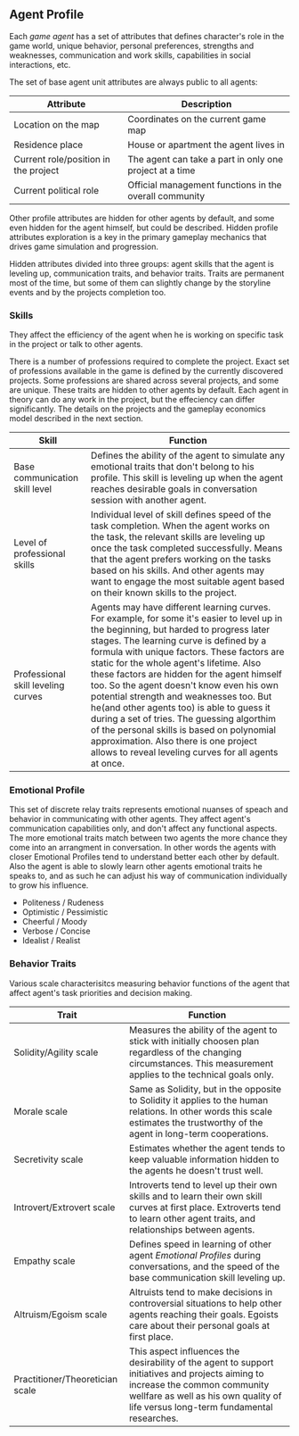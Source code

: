 ## Agent Profile

Each *game agent* has a set of attributes that defines character's role in the game world, unique behavior, personal preferences, strengths and weaknesses, communication and work skills, capabilities in social interactions, etc.

The set of base agent unit attributes are always public to all agents:
<div class="table-description">

  | Attribute | Description |
  | -- | -- |
  | Location on the map | Coordinates on the current game map |
  | Residence place | House or apartment the agent lives in |
  | Current role/position in the project | The agent can take a part in only one project at a time |
  | Current political role | Official management functions in the overall community |

</div>

Other profile attributes are hidden for other agents by default, and some even hidden for the agent himself, but could be described. Hidden profile attributes exploration is a key in the primary gameplay mechanics that drives game simulation and progression.

Hidden attributes divided into three groups: agent skills that the agent is leveling up, communication traits, and behavior traits. Traits are permanent most of the time, but some of them can slightly change by the storyline events and by the projects completion too.

### Skills

They affect the efficiency of the agent when he is working on specific task in the project or talk to other agents.

There is a number of professions required to complete the project. Exact set of professions available in the game is defined by the currently discovered projects. Some professions are shared across several projects, and some are unique. These traits are hidden to other agents by default. Each agent in theory can do any work in the project, but the effeciency can differ significantly. The details on the projects and the gameplay economics model described in the next section.

<div class="table-description">

  | Skill | Function |
  | -- | -- |
  | Base communication skill level | Defines the ability of the agent to simulate any emotional traits that don't belong to his profile. This skill is leveling up when the agent reaches desirable goals in conversation session with another agent. |
  | Level of professional skills | Individual level of skill defines speed of the task completion. When the agent works on the task, the relevant skills are leveling up once the task completed successfully. Means that the agent prefers working on the tasks based on his skills. And other agents may want to engage the most suitable agent based on their known skills to the project. |
  | Professional skill leveling curves | Agents may have different learning curves. For example, for some it's easier to level up in the beginning, but harded to progress later stages. The learning curve is defined by a formula with unique factors. These factors are static for the whole agent's lifetime. Also these factors are hidden for the agent himself too. So the agent doesn't know even his own potential strength and weaknesses too. But he(and other agents too) is able to guess it during a set of tries. The guessing algorthim of the personal skills is based on polynomial approximation. Also there is one project allows to reveal leveling curves for all agents at once. |

</div>

### Emotional Profile

This set of discrete relay traits represents emotional nuanses of speach and behavior in communicating with other agents. They affect agent's communication capabilities only, and don't affect any functional aspects. The more emotional traits match between two agents the more chance they come into an arrangment in conversation. In other words the agents with closer Emotional Profiles tend to understand better each other by default. Also the agent is able to slowly learn other agents emotional traits he speaks to, and as such he can adjust his way of communication individually to grow his influence.

  - Politeness / Rudeness
  - Optimistic / Pessimistic
  - Cheerful / Moody
  - Verbose / Concise
  - Idealist / Realist

### Behavior Traits

Various scale characterisitcs measuring behavior functions of the agent that affect agent's task priorities and decision making.

<div class="table-description">

  | Trait | Function |
  | -- | -- |
  | Solidity/Agility scale | Measures the ability of the agent to stick with initially choosen plan regardless of the changing circumstances. This measurement applies to the technical goals only. |
  | Morale scale | Same as Solidity, but in the opposite to Solidity it applies to the human relations. In other words this scale estimates the trustworthy of the agent in long-term cooperations. |
  | Secretivity scale | Estimates whether the agent tends to keep valuable information hidden to the agents he doesn't trust well. |
  | Introvert/Extrovert scale | Introverts tend to level up their own skills and to learn their own skill curves at first place. Extroverts tend to learn other agent traits, and relationships between agents. |
  | Empathy scale | Defines speed in learning of other agent *Emotional Profiles* during conversations, and the speed of the base communication skill leveling up. |
  | Altruism/Egoism scale | Altruists tend to make decisions in controversial situations to help other agents reaching their goals. Egoists care about their personal goals at first place. |
  | Practitioner/Theoretician scale | This aspect influences the desirability of the agent to support initiatives and projects aiming to increase the common community wellfare as well as his own quality of life versus long-term fundamental researches. |

</div>
